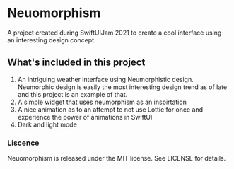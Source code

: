 # Neuomorphism
A project created during SwiftUIJam 2021 to create a cool interface using an interesting design concept

## What's included in this project
1. An intriguing weather interface using Neumorphistic design. Neumorphic design is easily the most interesting design trend as of late and this project is an example of that.
2. A simple widget that uses neumorphism as an inspirtation
3. A nice animation as to an attempt to not use Lottie for once and experience the power of animations in SwiftUI
4. Dark and light mode

### Liscence 
Neuomorphism is released under the MIT license. See LICENSE for details.
